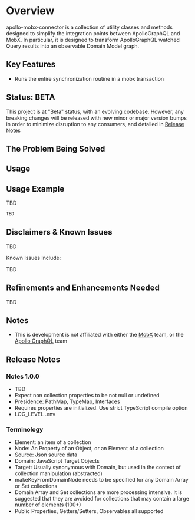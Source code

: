 # Overview

apollo-mobx-connector is a collection of utility classes and methods designed to simplify the integration points between ApolloGraphQL and MobX. In particular, it is designed to transform ApolloGraphQL watched Query results into an observable Domain Model graph.

## Key Features

- Runs the entire synchronization routine in a mobx transaction

## Status: BETA

This project is at "Beta" status, with an evolving codebase. However, any breaking changes will be released with new minor or major version bumps in order to minimize disruption to any consumers, and detailed in [Release Notes](##Release-Notes)

## The Problem Being Solved

## Usage

## Usage Example

TBD

```TypeScript
TBD
```

## Disclaimers & Known Issues

TBD

Known Issues Include:

TBD

## Refinements and Enhancements Needed

TBD

## Notes

- This is development is not affiliated with either the [MobX](https://mobx.js.org/) team, or the [Apollo GraphQL](https://www.apollographql.com/) team

## Release Notes

### Notes 1.0.0

- TBD
- Expect non collection properties to be not null or undefined
- Presidence: PathMap, TypeMap, Interfaces
- Requires properties are initialized. Use strict TypeScript compile option
- LOG_LEVEL .env

### Terminology

- Element: an item of a collection
- Node: An Property of an Object, or an Element of a collection
- Source: Json source data
- Domain: JavaScript Target Objects
- Target: Usually synonymous with Domain, but used in the context of collection manipulation (abstracted)
- makeKeyFromDomainNode needs to be specified for any Domain Array or Set collections
- Domain Array and Set collections are more processing intensive. It is suggested that they are avoided for collections that may contain a large number of elements (100+)
- Public Properties, Getters/Setters, Observables all supported

